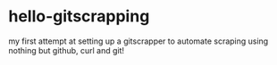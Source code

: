 # hello-gitscrapping
my first attempt at setting up a gitscrapper to automate scraping using nothing but github, curl and git!
